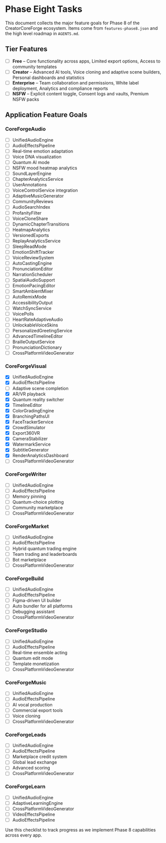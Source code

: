 # Phase Eight Tasks

This document collects the major feature goals for Phase 8 of the CreatorCoreForge ecosystem. Items come from `features-phase8.json` and the high level roadmap in `AGENTS.md`.

## Tier Features

- [ ] **Free** – Core functionality across apps, Limited export options, Access to community templates
- [ ] **Creator** – Advanced AI tools, Voice cloning and adaptive scene builders, Personal dashboards and statistics
- [ ] **Enterprise** – Team collaboration and permissions, White label deployment, Analytics and compliance reports
- [ ] **NSFW** – Explicit content toggle, Consent logs and vaults, Premium NSFW packs

## Application Feature Goals

### CoreForgeAudio
- [ ] UnifiedAudioEngine
- [ ] AudioEffectsPipeline
- [ ] Real-time emotion adaptation
- [ ] Voice DNA visualization
- [ ] Quantum AI mode
- [ ] NSFW mood heatmap analytics
- [ ] SoundLayerEngine
- [ ] ChapterAnalyticsService
- [ ] UserAnnotations
- [ ] VoiceControlService integration
- [ ] AdaptiveMusicGenerator
- [ ] CommunityReviews
- [ ] AudioSearchIndex
- [ ] ProfanityFilter
- [ ] VoiceCloneShare
- [ ] DynamicChapterTransitions
- [ ] HeatmapAnalytics
- [ ] VersionedExports
- [ ] ReplayAnalyticsService
- [ ] SleepReadMode
- [ ] EmotionShiftTracker
- [ ] VoiceReviewSystem
- [ ] AutoCastingEngine
- [ ] PronunciationEditor
- [ ] NarrationScheduler
- [ ] SpatialAudioSupport
- [ ] EmotionPacingEditor
- [ ] SmartAmbientMixer
- [ ] AutoRemixMode
- [ ] AccessibilityOutput
- [ ] WatchSyncService
- [ ] VoicePolls
- [ ] HeartRateAdaptiveAudio
- [ ] UnlockableVoiceSkins
- [ ] PersonalizedGreetingService
- [ ] AdvancedTimelineEditor
- [ ] BrailleOutputService
- [ ] PronunciationDictionary
- [ ] CrossPlatformVideoGenerator

### CoreForgeVisual
- [x] UnifiedAudioEngine
- [x] AudioEffectsPipeline
- [ ] Adaptive scene completion
- [x] AR/VR playback
- [x] Quantum reality switcher
- [x] TimelineEditor
- [x] ColorGradingEngine
- [x] BranchingPathsUI
- [x] FaceTrackerService
- [x] CrowdSimulator
- [x] Export360VR
- [x] CameraStabilizer
- [x] WatermarkService
- [x] SubtitleGenerator
- [x] RenderAnalyticsDashboard
- [ ] CrossPlatformVideoGenerator

### CoreForgeWriter
- [ ] UnifiedAudioEngine
- [ ] AudioEffectsPipeline
- [ ] Memory pinning
- [ ] Quantum-choice plotting
- [ ] Community marketplace
- [ ] CrossPlatformVideoGenerator

### CoreForgeMarket
- [ ] UnifiedAudioEngine
- [ ] AudioEffectsPipeline
- [ ] Hybrid quantum trading engine
- [ ] Team trading and leaderboards
- [ ] Bot marketplace
- [ ] CrossPlatformVideoGenerator

### CoreForgeBuild
- [ ] UnifiedAudioEngine
- [ ] AudioEffectsPipeline
- [ ] Figma-driven UI builder
- [ ] Auto bundler for all platforms
- [ ] Debugging assistant
- [ ] CrossPlatformVideoGenerator

### CoreForgeStudio
- [ ] UnifiedAudioEngine
- [ ] AudioEffectsPipeline
- [ ] Real-time ensemble acting
- [ ] Quantum edit mode
- [ ] Template monetization
- [ ] CrossPlatformVideoGenerator

### CoreForgeMusic
- [ ] UnifiedAudioEngine
- [ ] AudioEffectsPipeline
- [ ] AI vocal production
- [ ] Commercial export tools
- [ ] Voice cloning
- [ ] CrossPlatformVideoGenerator

### CoreForgeLeads
- [ ] UnifiedAudioEngine
- [ ] AudioEffectsPipeline
- [ ] Marketplace credit system
- [ ] Global lead exchange
- [ ] Advanced scoring
- [ ] CrossPlatformVideoGenerator

### CoreForgeLearn
- [ ] UnifiedAudioEngine
- [ ] AdaptiveLearningEngine
- [ ] CrossPlatformVideoGenerator
- [ ] VideoEffectsPipeline
- [ ] AudioEffectsPipeline

Use this checklist to track progress as we implement Phase 8 capabilities across every app.
